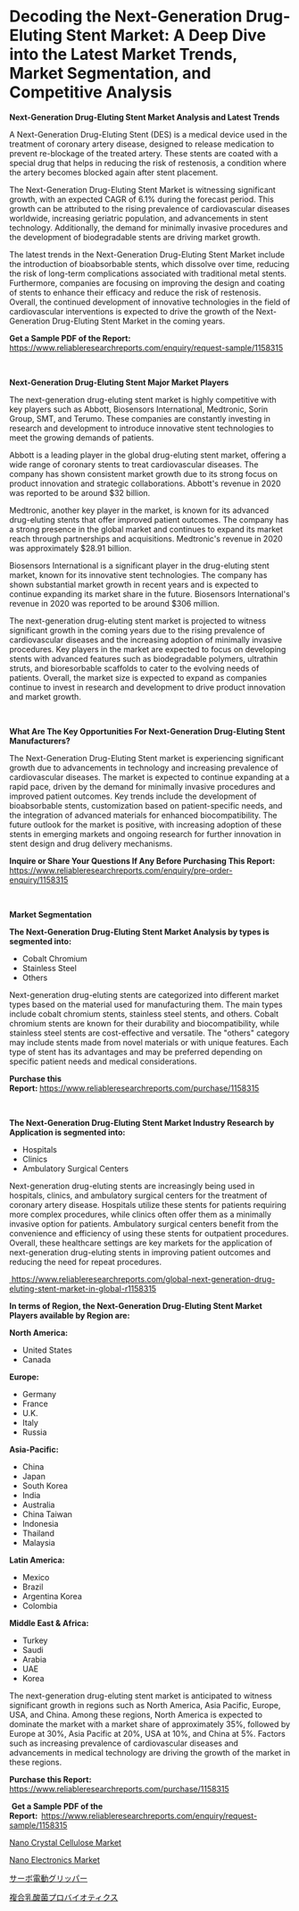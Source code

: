 <p><h1>Decoding the Next-Generation Drug-Eluting Stent Market: A Deep Dive into the Latest Market Trends, Market Segmentation, and Competitive Analysis</h1></p><p><strong>Next-Generation Drug-Eluting Stent Market Analysis and Latest Trends</strong></p>
<p><p>A Next-Generation Drug-Eluting Stent (DES) is a medical device used in the treatment of coronary artery disease, designed to release medication to prevent re-blockage of the treated artery. These stents are coated with a special drug that helps in reducing the risk of restenosis, a condition where the artery becomes blocked again after stent placement.</p><p>The Next-Generation Drug-Eluting Stent Market is witnessing significant growth, with an expected CAGR of 6.1% during the forecast period. This growth can be attributed to the rising prevalence of cardiovascular diseases worldwide, increasing geriatric population, and advancements in stent technology. Additionally, the demand for minimally invasive procedures and the development of biodegradable stents are driving market growth.</p><p>The latest trends in the Next-Generation Drug-Eluting Stent Market include the introduction of bioabsorbable stents, which dissolve over time, reducing the risk of long-term complications associated with traditional metal stents. Furthermore, companies are focusing on improving the design and coating of stents to enhance their efficacy and reduce the risk of restenosis. Overall, the continued development of innovative technologies in the field of cardiovascular interventions is expected to drive the growth of the Next-Generation Drug-Eluting Stent Market in the coming years.</p></p>
<p><strong>Get a Sample PDF of the Report:&nbsp;</strong> <a href="https://www.reliableresearchreports.com/enquiry/request-sample/1158315">https://www.reliableresearchreports.com/enquiry/request-sample/1158315</a></p>
<p>&nbsp;</p>
<p><strong>Next-Generation Drug-Eluting Stent Major Market Players</strong></p>
<p><p>The next-generation drug-eluting stent market is highly competitive with key players such as Abbott, Biosensors International, Medtronic, Sorin Group, SMT, and Terumo. These companies are constantly investing in research and development to introduce innovative stent technologies to meet the growing demands of patients.</p><p>Abbott is a leading player in the global drug-eluting stent market, offering a wide range of coronary stents to treat cardiovascular diseases. The company has shown consistent market growth due to its strong focus on product innovation and strategic collaborations. Abbott's revenue in 2020 was reported to be around $32 billion.</p><p>Medtronic, another key player in the market, is known for its advanced drug-eluting stents that offer improved patient outcomes. The company has a strong presence in the global market and continues to expand its market reach through partnerships and acquisitions. Medtronic's revenue in 2020 was approximately $28.91 billion.</p><p>Biosensors International is a significant player in the drug-eluting stent market, known for its innovative stent technologies. The company has shown substantial market growth in recent years and is expected to continue expanding its market share in the future. Biosensors International's revenue in 2020 was reported to be around $306 million.</p><p>The next-generation drug-eluting stent market is projected to witness significant growth in the coming years due to the rising prevalence of cardiovascular diseases and the increasing adoption of minimally invasive procedures. Key players in the market are expected to focus on developing stents with advanced features such as biodegradable polymers, ultrathin struts, and bioresorbable scaffolds to cater to the evolving needs of patients. Overall, the market size is expected to expand as companies continue to invest in research and development to drive product innovation and market growth.</p></p>
<p>&nbsp;</p>
<p><strong>What Are The Key Opportunities For Next-Generation Drug-Eluting Stent Manufacturers?</strong></p>
<p><p>The Next-Generation Drug-Eluting Stent market is experiencing significant growth due to advancements in technology and increasing prevalence of cardiovascular diseases. The market is expected to continue expanding at a rapid pace, driven by the demand for minimally invasive procedures and improved patient outcomes. Key trends include the development of bioabsorbable stents, customization based on patient-specific needs, and the integration of advanced materials for enhanced biocompatibility. The future outlook for the market is positive, with increasing adoption of these stents in emerging markets and ongoing research for further innovation in stent design and drug delivery mechanisms.</p></p>
<p><strong>Inquire or Share Your Questions If Any Before Purchasing This Report:</strong> <a href="https://www.reliableresearchreports.com/enquiry/pre-order-enquiry/1158315">https://www.reliableresearchreports.com/enquiry/pre-order-enquiry/1158315</a></p>
<p>&nbsp;</p>
<p><strong>Market Segmentation</strong></p>
<p><strong>The Next-Generation Drug-Eluting Stent Market Analysis by types is segmented into:</strong></p>
<p><ul><li>Cobalt Chromium</li><li>Stainless Steel</li><li>Others</li></ul></p>
<p><p>Next-generation drug-eluting stents are categorized into different market types based on the material used for manufacturing them. The main types include cobalt chromium stents, stainless steel stents, and others. Cobalt chromium stents are known for their durability and biocompatibility, while stainless steel stents are cost-effective and versatile. The "others" category may include stents made from novel materials or with unique features. Each type of stent has its advantages and may be preferred depending on specific patient needs and medical considerations.</p></p>
<p><strong>Purchase this Report:&nbsp;</strong><a href="https://www.reliableresearchreports.com/purchase/1158315">https://www.reliableresearchreports.com/purchase/1158315</a></p>
<p>&nbsp;</p>
<p><strong>The Next-Generation Drug-Eluting Stent Market Industry Research by Application is segmented into:</strong></p>
<p><ul><li>Hospitals</li><li>Clinics</li><li>Ambulatory Surgical Centers</li></ul></p>
<p><p>Next-generation drug-eluting stents are increasingly being used in hospitals, clinics, and ambulatory surgical centers for the treatment of coronary artery disease. Hospitals utilize these stents for patients requiring more complex procedures, while clinics often offer them as a minimally invasive option for patients. Ambulatory surgical centers benefit from the convenience and efficiency of using these stents for outpatient procedures. Overall, these healthcare settings are key markets for the application of next-generation drug-eluting stents in improving patient outcomes and reducing the need for repeat procedures.</p></p>
<p><a href="https://www.reliableresearchreports.com/global-next-generation-drug-eluting-stent-market-in-global-r1158315">&nbsp;https://www.reliableresearchreports.com/global-next-generation-drug-eluting-stent-market-in-global-r1158315</a></p>
<p><strong>In terms of Region, the Next-Generation Drug-Eluting Stent Market Players available by Region are:</strong></p>
<p>
    <p> <strong> North America: </strong>
        <ul>
            <li>United States</li>
            <li>Canada</li>
        </ul>
        </p> 
    <p> <strong> Europe: </strong>
        <ul>
            <li>Germany</li>
            <li>France</li>
            <li>U.K.</li>
            <li>Italy</li>
            <li>Russia</li>
        </ul>
        </p> 
    <p> <strong> Asia-Pacific: </strong>
        <ul>
            <li>China</li>
            <li>Japan</li>
            <li>South Korea</li>
            <li>India</li>
            <li>Australia</li>
            <li>China Taiwan</li>
            <li>Indonesia</li>
            <li>Thailand</li>
            <li>Malaysia</li>
        </ul>
        </p> 
    <p> <strong> Latin America: </strong>
        <ul>
            <li>Mexico</li>
            <li>Brazil</li>
            <li>Argentina Korea</li>
            <li>Colombia</li>
        </ul>
        </p> 
    <p> <strong> Middle East & Africa: </strong>
        <ul>
            <li>Turkey</li>
            <li>Saudi</li>
            <li>Arabia</li>
            <li>UAE</li>
            <li>Korea</li>
        </ul>
    </p>
    </p>
<p><p>The next-generation drug-eluting stent market is anticipated to witness significant growth in regions such as North America, Asia Pacific, Europe, USA, and China. Among these regions, North America is expected to dominate the market with a market share of approximately 35%, followed by Europe at 30%, Asia Pacific at 20%, USA at 10%, and China at 5%. Factors such as increasing prevalence of cardiovascular diseases and advancements in medical technology are driving the growth of the market in these regions.</p></p>
<p><strong>Purchase this Report: </strong><a href="https://www.reliableresearchreports.com/purchase/1158315">https://www.reliableresearchreports.com/purchase/1158315</a></p>
<p>&nbsp;<strong>Get a Sample PDF of the Report:&nbsp;&nbsp;</strong><a href="https://www.reliableresearchreports.com/enquiry/request-sample/1158315">https://www.reliableresearchreports.com/enquiry/request-sample/1158315</a></p>
<p><strong></strong></p>
<p><p><a href="https://github.com/SashaBeier2023/Market-Research-Report-List-1/blob/main/nano-crystal-cellulose-market.md">Nano Crystal Cellulose Market</a></p><p><a href="https://github.com/ashman753/Market-Research-Report-List-1/blob/main/nano-electronics-market.md">Nano Electronics Market</a></p><p><a href="https://github.com/AaronVargas43/Market-Research-Report-List-1/blob/main/783106288332.md">サーボ電動グリッパー</a></p><p><a href="https://github.com/oqoeusbvpadwjs08/Market-Research-Report-List-2/blob/main/134338588331.md">複合乳酸菌プロバイオティクス</a></p></p>